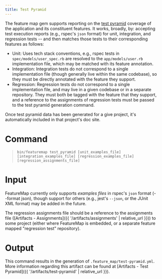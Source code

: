 ```yaml
---
title: Test Pyramid
---
```


The feature map gem supports reporting on the [test pyramid](https://martinfowler.com/bliki/TestPyramid.html) coverage of the application and its constituent features.  It works, broadly, by:  accepting test execution reports (e.g., rspec's `json` format) for unit, integration, and regression tests -- and then matches those tests to their corresponding features as follows:
  - Unit:  Uses tech stack conventions, e.g., rspec tests in `spec/models/user_spec.rb` are resolved to the `app/models/user.rb` implementation file, which may be matched with its feature annotation.
  - Integration:  Integration tests do not correspond to a single implementation file (though generally live within the same codebase), so they must be directly annotated with the feature they support.
  - Regression:  Regression tests do not correspond to a single implementation file, and may live in a given codebase or in a separate repository.  They must both be tagged with the feature that they support, and a reference to the assignments of regression tests must be passed to the test pyramid generation command.

Once test pyramid data has been generated for a give project, it's automatically included in that project's doc site.

# Command

> `bin/featuremap test_pyramid [unit_examples_file] [integration_examples_file] [regression_examples_file] [regression_assignments_file]`

# Input

FeatureMap currently only supports _examples files_ in rspec's `json` format (--format json), though support for others (e.g., jest's `--json`, or the JUnit XML format) may be added in the future.

The regression assignments file should be a reference to the assignments file ([Artifacts - Assignments]({{ '/artifacts/assignments' | relative_url }})) to some project (either where FeatureMap is embedded, or a separate feature mapped "regression test" repository).

# Output

This command results in the generation of `.feature_map/test-pyramid.yml`.  More information regarding this artifact can be found at [Artifacts - Test Pyramid]({{ '/artifacts/test-pyramid' | relative_url }}).
